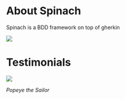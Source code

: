 # About Spinach
Spinach is a BDD framework on top of gherkin

![](http://farm1.static.flickr.com/58/200481513_a1a0aa265a.jpg)

# Testimonials
![](http://www.80stees.com/images/products/Popeye_the_Sailor_Man_I_Popeye_Spinach-T-link.jpg) 

*Popeye the Sailor*
